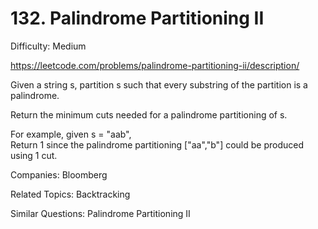 # 132. Palindrome Partitioning II

Difficulty: Medium

https://leetcode.com/problems/palindrome-partitioning-ii/description/

Given a string s, partition s such that every substring of the partition is a palindrome.

Return the minimum cuts needed for a palindrome partitioning of s.

For example, given s = "aab",  
Return 1 since the palindrome partitioning ["aa","b"] could be produced using 1 cut.

Companies: Bloomberg

Related Topics: Backtracking

Similar Questions: Palindrome Partitioning II
